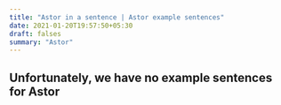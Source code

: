 ```yaml
---
title: "Astor in a sentence | Astor example sentences"
date: 2021-01-20T19:57:50+05:30
draft: falses
summary: "Astor"
---
```

## Unfortunately, we have no example sentences for Astor                 
